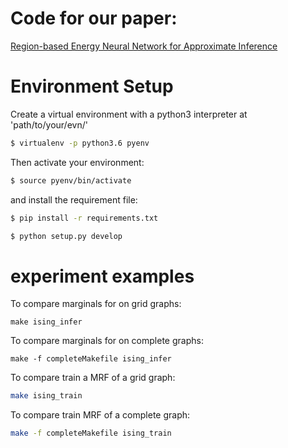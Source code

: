 # Code for our paper:
[Region-based Energy Neural Network for Approximate Inference](https://arxiv.org/abs/2006.09927)

# Environment Setup
Create a virtual environment with a python3 interpreter at 'path/to/your/evn/'
```bash
$ virtualenv -p python3.6 pyenv
```
Then activate your environment:

``` bash
$ source pyenv/bin/activate
```
and install the requirement file:

``` bash
$ pip install -r requirements.txt

```

``` bash
$ python setup.py develop

```
# experiment examples
To compare marginals for on grid graphs:
```
make ising_infer
```

To compare marginals for on complete graphs:
```
make -f completeMakefile ising_infer
```

To compare train a MRF of a grid graph:

``` bash
make ising_train

```

To compare train MRF of a complete graph:

``` bash
make -f completeMakefile ising_train

```
